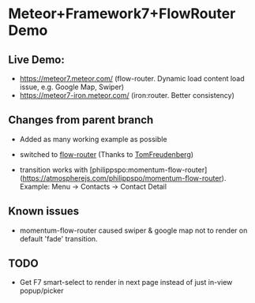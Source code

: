 # Meteor+Framework7+FlowRouter Demo

## Live Demo: 

- https://meteor7.meteor.com/ (flow-router. Dynamic load content load issue, e.g. Google Map, Swiper)
- https://meteor7-iron.meteor.com/ (iron:router. Better consistency)

## Changes from parent branch

- Added as many working example as possible

- switched to [flow-router](https://atmospherejs.com/kadira/flow-router) (Thanks to [TomFreudenberg](https://github.com/TomFreudenberg))
- transition works with [philippspo:momentum-flow-router] (https://atmospherejs.com/philippspo/momentum-flow-router). Example: Menu -> Contacts -> Contact Detail

## Known issues

- momentum-flow-router caused swiper & google map not to render on default 'fade' transition.

## TODO

- Get F7 smart-select to render in next page instead of just in-view popup/picker
